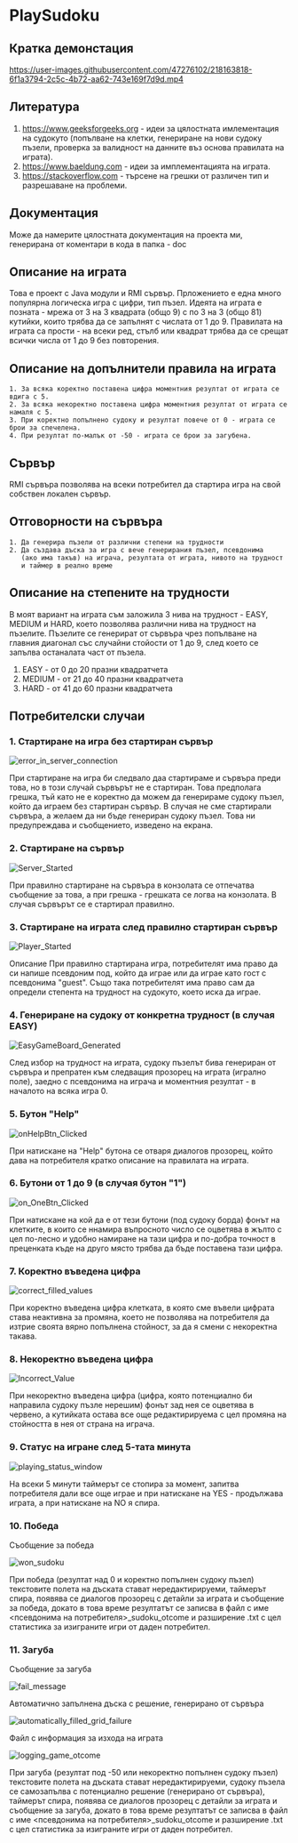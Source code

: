 # PlaySudoku

## Кратка демонстация

https://user-images.githubusercontent.com/47276102/218163818-6f1a3794-2c5c-4b72-aa62-743e169f7d9d.mp4

## Литература
  1. https://www.geeksforgeeks.org - идеи за цялостната имлементация на судокуто (попълване на клетки, генериране на
                                     нови судоку пъзели, проверка за валидност на данните въз основа правилата на играта).
  2. https://www.baeldung.com - идеи за имплементацията на играта.
  3. https://stackoverflow.com - търсене на грешки от различен тип и разрешаване на проблеми.
  
## Документация
Може да намерите цялостната документация на проекта ми, генерирана от коментари в кода в папка - doc

## Описание на играта 
Това е проект с Java модули и RMI сървър. Прложението е една много популярна логическа игра с цифри, тип пъзел. 
Идеята на играта е позната - мрежа от 3 на 3 квадрата (общо 9) с по 3 на 3 (общо 81) кутийки, които трябва да се 
запълнят с числата от 1 до 9. Правилата на играта са прости - на всеки ред, стълб или квадрат трябва да се срещат
всички числа от 1 до 9 без повторения.

## Описание на допълнители правила на играта
    1. За всяка коректно поставена цифра моментния резултат от играта се вдига с 5.
    2. За всяка некоректно поставена цифра моментния резултат от играта се намаля с 5.
    3. При коректно попълнено судоку и резултат повече от 0 - играта се брои за спечелена.
    4. При резултат по-малък от -50 - играта се брои за загубена.

## Сървър 
RMI сървъра позволява на всеки потребител да стартира игра на свой собствен локален сървър. 

## Отговорности на сървъра 
    1. Да генерира пъзели от различни степени на трудности 
    2. Да създава дъска за игра с вече генерирания пъзел, псевдонима 
       (ако има такъв) на играча, резултата от играта, нивото на трудност 
       и таймер в реално време 

## Описание на степените на трудности 
В моят вариант на играта съм заложила 3 нива на трудност - EASY, MEDIUM и HARD, което позволява 
различни нива на трудност на пъзелите. Пъзелите се генерират от сървъра чрез попълване на главния 
диагонал със случайни стойости от 1 до 9, след което се запълва останалата част от пъзела. 

  1. EASY - от 0 до 20 празни квадратчета 
  2. MEDIUM - от 21 до 40 празни квадратчета 
  3. HARD - от 41 до 60 празни квадратчета 
  
## Потребителски случаи

### 1. Стартиране на игра без стартиран сървър 

![error_in_server_connection](https://user-images.githubusercontent.com/47276102/218152769-25076f18-1b16-4532-ae2f-5fd1fecdca37.PNG)

При стартиране на игра би следвало даа стартираме и сървъра преди това, но в този случай сървърът не е
стартиран. Това предполага грешка, тъй като не е коректно да можем да генерираме судоку пъзел, който да
играем без стартиран сървър. В случая не сме стартирали сървъра, а желаем да ни бъде генериран судоку
пъзел. Това ни предупреждава и съобщението, изведено на екрана.

### 2. Стартиране на сървър

![Server_Started](https://user-images.githubusercontent.com/47276102/218149753-a8797a29-2015-49f6-910e-130223da4a6e.png)

При правилно стартиране на сървъра в конзолата се отпечатва съобщение за това, а при грешка - грешката се логва на конзолата.
В случая сървърът се е стартирал правилно.

### 3. Стартиране на играта след правилно стартиран сървър

![Player_Started](https://user-images.githubusercontent.com/47276102/218149849-60e6100a-a664-44d4-9e05-27478b0e3fff.png)

Описание
При правилно стартирана игра, потребителят има право да си напише псевдоним под, който да играе или да играе като гост с псевдонима
"guest". Също така потребителят има право сам да определи степента на трудност на судокуто, което иска да играе.

### 4. Генериране на судоку от конкретна трудност (в случая EASY)

![EasyGameBoard_Generated](https://user-images.githubusercontent.com/47276102/218149876-666b9e10-dfec-45f2-99aa-b2b759fd7a12.PNG)

След избор на трудност на играта, судоку пъзелът бива генериран от сървъра и препратен към следващия прозорец на играта (игрално поле),
заедно с псевдонима на играча и моментния резултат - в началото на всяка игра 0.

### 5. Бутон "Help"

![onHelpBtn_Clicked](https://user-images.githubusercontent.com/47276102/218150090-20f32f5b-ebc8-4321-8adc-4ecbeb133007.PNG)

При натискане на "Help" бутона се отваря диалогов прозорец, който дава на потребителя кратко описание на правилата на играта.

### 6. Бутони от 1 до 9 (в случая бутон "1")

![on_OneBtn_Clicked](https://user-images.githubusercontent.com/47276102/218150186-f2ca940e-e536-4c81-83a5-fc9307b65422.PNG)

При натискане на кой да е от тези бутони (под судоку борда) фонът на клетките, в които се ннамира въпросното число се оцветява в жълто с
цел по-лесно и удобно намиране на тази цифра и по-добра точност в преценката къде на друго място трябва да бъде поставена тази цифра.

### 7. Коректно въведена цифра

![correct_filled_values](https://user-images.githubusercontent.com/47276102/218149904-f53ac218-c7d5-41ff-8b59-aab14588995c.PNG)

При коректно въведена цифра клетката, в която сме въвели цифрата става неактивна за промяна, което не позволява на потребителя да изтрие своята
вярно попълнена стойност, за да я смени с некоректна такава.

### 8. Некоректно въведена цифра

![Incorrect_Value](https://user-images.githubusercontent.com/47276102/218149928-ae6f7b38-846e-4b2c-961d-3d1149940718.PNG)

При некоректно въведена цифра (цифра, която потенциално би направила судоку пъзле нерешим) фонът зад нея се оцветява в червено, а
кутийката остава все още редактирируема с цел промяна на стойността в нея от страна на играча.

### 9. Статус на игране след 5-тата минута

![playing_status_window](https://user-images.githubusercontent.com/47276102/218171352-13a64614-301a-4778-bad1-0ebc839af165.PNG)

На всеки 5 минути таймерът се стопира за момент, запитва потребителя дали все още играе и при натискане на YES - продължава играта, 
а при натискане на NO я спира.

### 10. Победа 

Съобщение за победа

![won_sudoku](https://user-images.githubusercontent.com/47276102/218150435-4b03ee56-3abe-4db9-a376-2cfec4dd22d4.PNG)

При победа (резултат над 0 и коректно попълнен судоку пъзел) текстовите полета на дъската стават нередактирируеми, таймерът спира,
появява се диалогов прозорец с детайли за играта и съобщение за победа, докато в това време резултатът се записва в файл с име
<псевдонима на потребителя>_sudoku_otcome и  разширение .txt с цел статистика за изиграните игри от даден потребител.

### 11. Загуба

Съобщение за загуба

![fail_message](https://user-images.githubusercontent.com/47276102/218150468-5002c00b-68a3-42b1-8d7f-ff98c5f5fb2d.PNG)

Автоматично запълнена дъска с решение, генерирано от сървъра

![automatically_filled_grid_failure](https://user-images.githubusercontent.com/47276102/218150500-f4417e7c-f64a-44be-ab8e-c8fcfafad980.PNG)

Файл с информация за изхода на играта

![logging_game_otcome](https://user-images.githubusercontent.com/47276102/218150527-09f08a48-0742-40db-b561-7ce6646e5a03.PNG)

При загуба (резултат под -50 или некоректно попълнен судоку пъзел) текстовите полета на дъската стават нередактирируеми, 
судоку пъзела се самозапълва с потенциално решение (генерирано от сървъра), таймерът спира, появява се диалогов прозорец с 
детайли за играта и съобщение за загуба, докато в това време резултатът се записва в файл с име <псевдонима на потребителя>_sudoku_otcome 
и  разширение .txt с цел статистика за изиграните игри от даден потребител.
